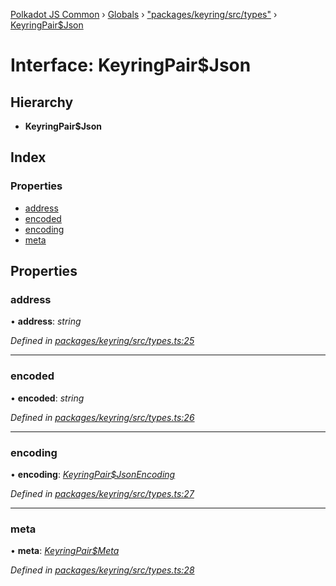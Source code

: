[Polkadot JS Common](../README.md) › [Globals](../globals.md) › ["packages/keyring/src/types"](../modules/_packages_keyring_src_types_.md) › [KeyringPair$Json](_packages_keyring_src_types_.keyringpair_json.md)

# Interface: KeyringPair$Json

## Hierarchy

* **KeyringPair$Json**

## Index

### Properties

* [address](_packages_keyring_src_types_.keyringpair_json.md#address)
* [encoded](_packages_keyring_src_types_.keyringpair_json.md#encoded)
* [encoding](_packages_keyring_src_types_.keyringpair_json.md#encoding)
* [meta](_packages_keyring_src_types_.keyringpair_json.md#meta)

## Properties

###  address

• **address**: *string*

*Defined in [packages/keyring/src/types.ts:25](https://github.com/polkadot-js/common/blob/4111122c/packages/keyring/src/types.ts#L25)*

___

###  encoded

• **encoded**: *string*

*Defined in [packages/keyring/src/types.ts:26](https://github.com/polkadot-js/common/blob/4111122c/packages/keyring/src/types.ts#L26)*

___

###  encoding

• **encoding**: *[KeyringPair$JsonEncoding](_packages_keyring_src_types_.keyringpair_jsonencoding.md)*

*Defined in [packages/keyring/src/types.ts:27](https://github.com/polkadot-js/common/blob/4111122c/packages/keyring/src/types.ts#L27)*

___

###  meta

• **meta**: *[KeyringPair$Meta](../modules/_packages_keyring_src_types_.md#keyringpairmeta)*

*Defined in [packages/keyring/src/types.ts:28](https://github.com/polkadot-js/common/blob/4111122c/packages/keyring/src/types.ts#L28)*
